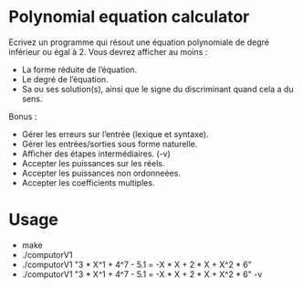 # Polynomial equation calculator

Ecrivez un programme qui résout une équation polynomiale de degré inférieur ou égal
à 2. Vous devrez afficher au moins :
- La forme réduite de l’équation.
- Le degré de l’équation.
- Sa ou ses solution(s), ainsi que le signe du discriminant quand cela a du sens.

Bonus :
- Gérer les erreurs sur l’entrée (lexique et syntaxe).
- Gérer les entrées/sorties sous forme naturelle.
- Afficher des étapes intermédiaires. (-v)
- Accepter les puissances sur les réels.
- Accepter les puissances non ordonneées.
- Accepter les coefficients multiples.


# Usage
* make
* ./computorV1
* ./computorV1 "3 * X^1 + 4^7 - 5.1 = -X * X + 2 * X + X^2 * 6"
* ./computorV1 "3 * X^1 + 4^7 - 5.1 = -X * X + 2 * X + X^2 * 6" -v
